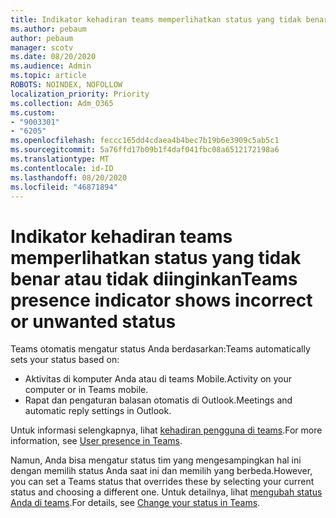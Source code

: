 ```yaml
---
title: Indikator kehadiran teams memperlihatkan status yang tidak benar atau tidak diinginkan
ms.author: pebaum
author: pebaum
manager: scotv
ms.date: 08/20/2020
ms.audience: Admin
ms.topic: article
ROBOTS: NOINDEX, NOFOLLOW
localization_priority: Priority
ms.collection: Adm_O365
ms.custom:
- "9003301"
- "6205"
ms.openlocfilehash: feccc165dd4cdaea4b4bec7b19b6e3909c5ab5c1
ms.sourcegitcommit: 5a76ffd17b09b1f4daf041fbc08a6512172198a6
ms.translationtype: MT
ms.contentlocale: id-ID
ms.lasthandoff: 08/20/2020
ms.locfileid: "46871894"
---
```

# <a name="teams-presence-indicator-shows-incorrect-or-unwanted-status"></a><span data-ttu-id="bab4f-102">Indikator kehadiran teams memperlihatkan status yang tidak benar atau tidak diinginkan</span><span class="sxs-lookup"><span data-stu-id="bab4f-102">Teams presence indicator shows incorrect or unwanted status</span></span>

<span data-ttu-id="bab4f-103">Teams otomatis mengatur status Anda berdasarkan:</span><span class="sxs-lookup"><span data-stu-id="bab4f-103">Teams automatically sets your status based on:</span></span>

- <span data-ttu-id="bab4f-104">Aktivitas di komputer Anda atau di teams Mobile.</span><span class="sxs-lookup"><span data-stu-id="bab4f-104">Activity on your computer or in Teams mobile.</span></span>
- <span data-ttu-id="bab4f-105">Rapat dan pengaturan balasan otomatis di Outlook.</span><span class="sxs-lookup"><span data-stu-id="bab4f-105">Meetings and automatic reply settings in Outlook.</span></span>

<span data-ttu-id="bab4f-106">Untuk informasi selengkapnya, lihat [kehadiran pengguna di teams](https://docs.microsoft.com/microsoftteams/presence-admins).</span><span class="sxs-lookup"><span data-stu-id="bab4f-106">For more information, see [User presence in Teams](https://docs.microsoft.com/microsoftteams/presence-admins).</span></span>  

<span data-ttu-id="bab4f-107">Namun, Anda bisa mengatur status tim yang mengesampingkan hal ini dengan memilih status Anda saat ini dan memilih yang berbeda.</span><span class="sxs-lookup"><span data-stu-id="bab4f-107">However, you can set a Teams status that overrides these by selecting your current status and choosing a different one.</span></span> <span data-ttu-id="bab4f-108">Untuk detailnya, lihat [mengubah status Anda di teams](https://support.microsoft.com/office/change-your-status-in-teams-ce36ed14-6bc9-4775-a33e-6629ba4ff78e).</span><span class="sxs-lookup"><span data-stu-id="bab4f-108">For details, see [Change your status in Teams](https://support.microsoft.com/office/change-your-status-in-teams-ce36ed14-6bc9-4775-a33e-6629ba4ff78e).</span></span>